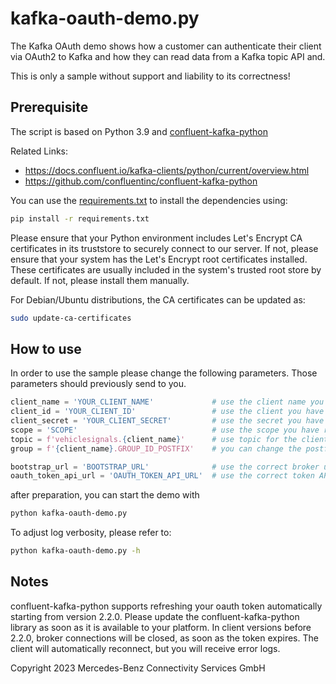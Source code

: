 kafka-oauth-demo.py
===================

The Kafka OAuth demo shows how a customer can authenticate their client via OAuth2 to Kafka and how they can read data
from a Kafka topic API and.

This is only a sample without support and liability to its correctness!

Prerequisite
------------

The script is based on Python 3.9 and [confluent-kafka-python](https://github.com/confluentinc/confluent-kafka-python)

Related Links:

* https://docs.confluent.io/kafka-clients/python/current/overview.html
* https://github.com/confluentinc/confluent-kafka-python

You can use the [requirements.txt](./requirements.txt) to install the dependencies using:

```bash
pip install -r requirements.txt
```

Please ensure that your Python environment includes Let's Encrypt CA certificates in its truststore to securely connect 
to our server. If not, please ensure that your system has the Let's Encrypt root certificates installed. These 
certificates are usually included in the system's trusted root store by default. If not, please install them manually.

For Debian/Ubuntu distributions, the CA certificates can be updated as:
```bash
sudo update-ca-certificates
```

How to use
----------

In order to use the sample please change the following parameters. Those parameters should previously send to you.

```python
client_name = 'YOUR_CLIENT_NAME'             # use the client name you have received
client_id = 'YOUR_CLIENT_ID'                 # use the client you have received
client_secret = 'YOUR_CLIENT_SECRET'         # use the secret you have received
scope = 'SCOPE'                              # use the scope you have received
topic = f'vehiclesignals.{client_name}'      # use topic for the client you have received
group = f'{client_name}.GROUP_ID_POSTFIX'    # you can change the postfix of your consumer group

bootstrap_url = 'BOOTSTRAP_URL'              # use the correct broker url for your region
oauth_token_api_url = 'OAUTH_TOKEN_API_URL'  # use the correct token API url for your region
```

after preparation, you can start the demo with 
```bash
python kafka-oauth-demo.py
```
To adjust log verbosity, please refer to:
```bash
python kafka-oauth-demo.py -h
```

Notes
-----

confluent-kafka-python supports refreshing your oauth token automatically starting from version 2.2.0. Please update the
confluent-kafka-python library as soon as it is available to your platform. In client versions before 2.2.0, broker
connections will be closed, as soon as the token expires. The client will automatically reconnect, but you will receive
error logs.

Copyright 2023 Mercedes-Benz Connectivity Services GmbH
